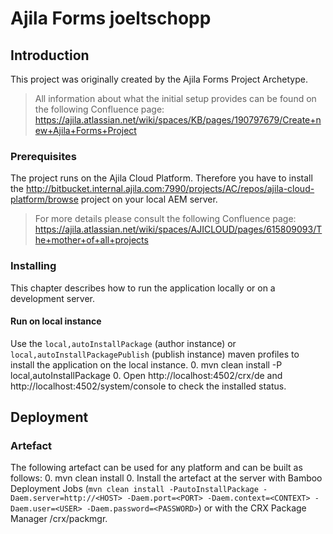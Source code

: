 # Ajila Forms joeltschopp

## Introduction
This project was originally created by the Ajila Forms Project Archetype.
> All information about what the initial setup provides can be found on the following Confluence page: https://ajila.atlassian.net/wiki/spaces/KB/pages/190797679/Create+new+Ajila+Forms+Project

### Prerequisites
The project runs on the Ajila Cloud Platform. Therefore you have to install the http://bitbucket.internal.ajila.com:7990/projects/AC/repos/ajila-cloud-platform/browse project on your local AEM server.
> For more details please consult the following Confluence page: https://ajila.atlassian.net/wiki/spaces/AJICLOUD/pages/615809093/The+mother+of+all+projects

### Installing
This chapter describes how to run the application locally or on a development server.

#### Run on local instance
Use the `local,autoInstallPackage` (author instance) or `local,autoInstallPackagePublish` (publish instance) maven profiles to install the application on the local instance.
0. mvn clean install -P local,autoInstallPackage
0. Open http://localhost:4502/crx/de and http://localhost:4502/system/console to check the installed status.

## Deployment
### Artefact
The following artefact can be used for any platform and can be built as follows:
0. mvn clean install
0. Install the artefact at the server with Bamboo Deployment Jobs (`mvn clean install -PautoInstallPackage -Daem.server=http://<HOST> -Daem.port=<PORT> -Daem.context=<CONTEXT> -Daem.user=<USER> -Daem.password=<PASSWORD>`) 
or with the CRX Package Manager /crx/packmgr.